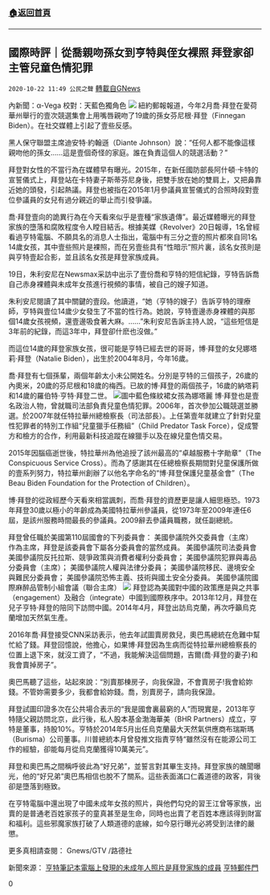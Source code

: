 ###  [:house:返回首頁](https://github.com/ourhimalayas/txt)
---

## 國際時評｜從喬親吻孫女到亨特與侄女裸照 拜登家卻主管兒童色情犯罪
`2020-10-22 11:49 公民之聲` [轉載自GNews](https://gnews.org/zh-hant/440483/)

內新聞：α-Vega 校對：天藍色獨角色
![]()![](https://gnews-media-offload.s3.amazonaws.com/wp-content/uploads/2020/10/22104141/image0-24-1.jpg)
紐約郵報報道，今年2月喬·拜登在愛荷華州舉行的壹次競選集會上用嘴唇親吻了19歲的孫女芬尼根·拜登（Finnegan Biden）。在社交媒體上引起了壹些反感。

黑人保守聯盟主席迪安特·約翰遜（Diante Johnson）說：“任何人都不能像這樣親吻他的孫女……這是壹個奇怪的家庭。誰在負責這個人的競選活動？”

拜登對女性的不當行為在媒體早有曝光。2015年，在新任國防部長阿什頓·卡特的宣誓儀式上，拜登站在卡特妻子斯蒂芬尼身後，把雙手放在她的雙肩上，又把鼻靠近她的頭發，引起熱議。拜登也被指在2015年1月參議員宣誓儀式的合照時段對壹位參議員的女兒有過分親近的舉止而引發爭議。

喬·拜登壹向的詭異行為在今天看來似乎是壹種“家族遺傳”。最近媒體曝光的拜登家族的墮落和腐敗程度令人瞠目結舌。根據美媒《Revolver》20日報導，1名曾經看過亨特電腦、不願具名的消息人士指出，電腦中有三分之壹的照片都來自同1名14歲女孩，其中壹些照片是裸照，而在另壹些具有“性暗示”照片裏，該名女孩則是與亨特壹起合影，並且該名女孩是拜登家族成員。

19日，朱利安尼在Newsmax采訪中出示了壹份喬和亨特的短信紀錄，亨特告訴喬自己赤身裸體與未成年女孩進行視頻的事情，被自己的嫂子知道。

朱利安尼閱讀了其中關鍵的壹段。他讀道，“她（亨特的嫂子）告訴亨特的理療師，亨特與壹位14歲少女發生了不當的性行為。她說，亨特壹邊赤身裸體的與那個14歲女孩視頻，還壹邊吸食著大麻。……”朱利安尼告訴主持人說，“這些短信是3年前的紀錄，而這3年中，拜登卻什麽也沒做。”

而這位14歲的拜登家族女孩，很可能是亨特已經去世的哥哥，博·拜登的女兒娜塔莉·拜登（Natalie Biden），出生於2004年8月，今年16歲。

喬·拜登有七個孫輩，兩個年齡太小未公開姓名。分別是亨特的三個孩子，26歲的內奧米，20歲的芬尼根和18歲的梅西。已故的博·拜登的兩個孩子，16歲的納塔莉和14歲的羅伯特·亨特·拜登二世。
![]()![](https://gnews-media-offload.s3.amazonaws.com/wp-content/uploads/2020/10/22104142/image1-2-1.jpg)圖中藍色條紋裙女孩為娜塔麗
博·拜登​​也是壹名政治人物，曾就職司法部負責兒童色情犯罪。2006年，首次參加公職競選並勝選。於2007年就任特拉華州總檢察長（司法部長）。上任第壹年就建立了針對兒童性犯罪者的特別工作組“兒童獵手任務組”（Child Predator Task Force），促成警方和檢方的合作，利用最新科技追蹤在線獵手以及在線兒童色情交易。

2015年因腦癌逝世後，特拉華州為他追授了該州最高的“卓越服務十字勛章”（The Conspicuous Service Cross）。而為了感謝其在任總檢察長期間對兒童保護所做的壹系列努力，特拉華州創辦了以他名字命名的“博·拜登保護兒童基金會”（The Beau Biden Foundation for the Protection of Children）。

博·拜登的從政經歷今天看來相當諷刺，而喬·拜登的資歷更是讓人細思極恐。1973年拜登30歲以極小的年齡成為美國特拉華州參議員，從1973年至2009年連任6屆，是該州服務時間最長的參議員。2009辭去參議員職務，就任副總統。

拜登曾任職於美國第110屆國會的下列委員會：
美國參議院外交委員會（主席）
作為主席，拜登是該委員會下屬各分委員會的當然成員。
美國參議院司法委員會
美國參議院反托拉斯、競爭政策與消費者權利分委員會；
美國參議院犯罪與毒品分委員會（主席）；
美國參議院人權與法律分委員；
美國參議院移民、邊境安全與難民分委員會；
美國參議院恐怖主義、技術與國土安全分委員。
美國參議院國際麻醉品管制小組會議（聯合主席）
![]()![](https://gnews-media-offload.s3.amazonaws.com/wp-content/uploads/2020/10/22104147/screenshot_2020-10-22-20-45-54-272_discord.png)
拜登認為美國對中國的政策應是與之共事（engagement）及融合（integrate）中國到國際秩序中。2013年12月，拜登在兒子亨特·拜登的陪同下訪問中國。2014年4月，拜登出訪烏克蘭，再次呼籲烏克蘭增加天然氣生產。

2016年喬·拜登接受CNN采訪表示，他去年試圖賣房救兒，奧巴馬總統在危難中幫忙給了錢。拜登回憶說，他擔心，如果博·拜登因為生病而從特拉華州總檢察長的位置上退下來，就沒工資了，“不過，我能解決這個問題，吉爾(喬·拜登的妻子)和我會賣掉房子”。

奧巴馬聽了這些，站起來說：“別賣那棟房子，向我保證，不會賣房子!我會給妳錢。不管妳需要多少，我都會給妳錢。喬，別賣房子，請向我保證。

拜登試圖印證多次在公共場合表示的“我是國會裏最窮的人”而現實是，2013年亨特隨父親訪問北京，此行後，私人股本基金渤海華美（BHR Partners）成立，亨特是董事，持股10%。亨特於2014年5月出任烏克蘭最大天然氣供應商布瑞斯瑪（Burisma）公司董事。川普總統本月曾發推文指責亨特“雖然沒有在能源公司工作的經驗，卻能每月從烏克蘭獲得10萬美元”。

拜登和奧巴馬之間稱呼彼此為“好兄弟”，並誓言對其畢生支持。拜登家族的醜聞曝光，他的“好兄弟”奧巴馬相信也脫不了關系。這些表面滿口仁義道德的政客，背後卻是墮落到極致。

在亨特電腦中還出現了中國未成年女孩的照片，與他們勾兌的習王江曾等家族，出賣的是普通老百姓家孩子的童真甚至是生命，同時也出賣了老百姓本應該得到財富和福利。這些邪魔家族打破了人類道德的底線，如今惡行曝光必將受到法律的嚴懲。

更多真相請查閱：
Gnews/GTV /路德社

新聞來源：
[亨特筆記本電腦上發現的未成年人照片是拜登家族的成員](https://www.revolver.news/2020/10/hunter-laptop-rudy-giuliani-underage-biden-family-member/)
[亨特郵件門](https://www.bbc.com/zhongwen/simp/world-54568343)

0
